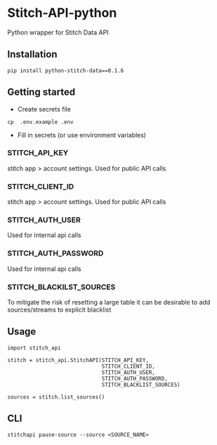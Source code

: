 # Stitch-API-python

Python wrapper for Stitch Data API

## Installation

```
pip install python-stitch-data==0.1.6
```

## Getting started

- Create secrets file
```
cp  .env.example .env
```

- Fill in secrets (or use environment variables)

### STITCH_API_KEY
stitch app > account settings.  Used for public API calls

### STITCH_CLIENT_ID
stitch app > account settings.  Used for public API calls

### STITCH_AUTH_USER
Used for internal api calls

### STITCH_AUTH_PASSWORD
Used for internal api calls

### STITCH_BLACKILST_SOURCES
To mitigate the risk of resetting a large table it can be desirable to add sources/streams to explicit blacklist 

## Usage

```
import stitch_api

stitch = stitch_api.StitchAPI(STITCH_API_KEY,
                              STITCH_CLIENT_ID,
                              STITCH_AUTH_USER,
                              STITCH_AUTH_PASSWORD,
                              STITCH_BLACKLIST_SOURCES)

sources = stitch.list_sources()
```


## CLI


```
stitchapi pause-source --source <SOURCE_NAME>
```